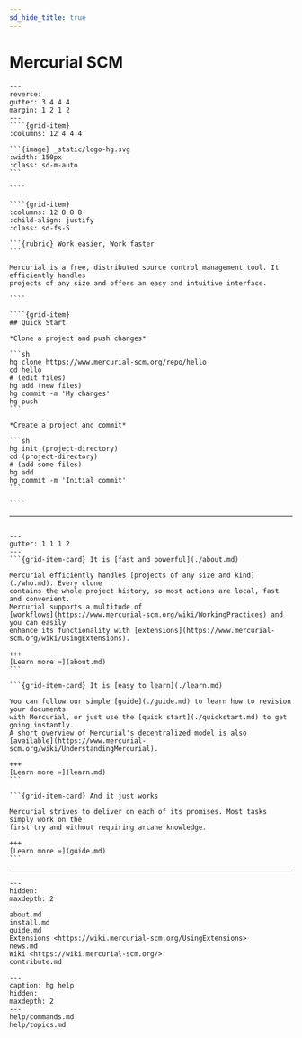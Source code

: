 ```yaml
---
sd_hide_title: true
---
```


# Mercurial SCM

`````{grid}
---
reverse:
gutter: 3 4 4 4
margin: 1 2 1 2
---
````{grid-item}
:columns: 12 4 4 4

```{image} _static/logo-hg.svg
:width: 150px
:class: sd-m-auto
```

````

````{grid-item}
:columns: 12 8 8 8
:child-align: justify
:class: sd-fs-5

```{rubric} Work easier, Work faster
```

Mercurial is a free, distributed source control management tool. It efficiently handles
projects of any size and offers an easy and intuitive interface.

````

````{grid-item}
## Quick Start

*Clone a project and push changes*

```sh
hg clone https://www.mercurial-scm.org/repo/hello
cd hello
# (edit files)
hg add (new files)
hg commit -m 'My changes'
hg push
```

*Create a project and commit*

```sh
hg init (project-directory)
cd (project-directory)
# (add some files)
hg add
hg commit -m 'Initial commit'
```

````
`````

______________________________________________________________________

```{rubric} How you can benefit from Mercurial
```

````{grid} 1 2 2 3
---
gutter: 1 1 1 2
---
```{grid-item-card} It is [fast and powerful](./about.md)

Mercurial efficiently handles [projects of any size and kind](./who.md). Every clone
contains the whole project history, so most actions are local, fast and convenient.
Mercurial supports a multitude of
[workflows](https://www.mercurial-scm.org/wiki/WorkingPractices) and you can easily
enhance its functionality with [extensions](https://www.mercurial-scm.org/wiki/UsingExtensions).

+++
[Learn more »](about.md)
```

```{grid-item-card} It is [easy to learn](./learn.md)

You can follow our simple [guide](./guide.md) to learn how to revision your documents
with Mercurial, or just use the [quick start](./quickstart.md) to get going instantly.
A short overview of Mercurial's decentralized model is also
[available](https://www.mercurial-scm.org/wiki/UnderstandingMercurial).

+++
[Learn more »](learn.md)
```

```{grid-item-card} And it just works

Mercurial strives to deliver on each of its promises. Most tasks simply work on the
first try and without requiring arcane knowledge.

+++
[Learn more »](guide.md)
```

````

______________________________________________________________________

```{toctree}
---
hidden:
maxdepth: 2
---
about.md
install.md
guide.md
Extensions <https://wiki.mercurial-scm.org/UsingExtensions>
news.md
Wiki <https://wiki.mercurial-scm.org/>
contribute.md
```

```{toctree}
---
caption: hg help
hidden:
maxdepth: 2
---
help/commands.md
help/topics.md
```
